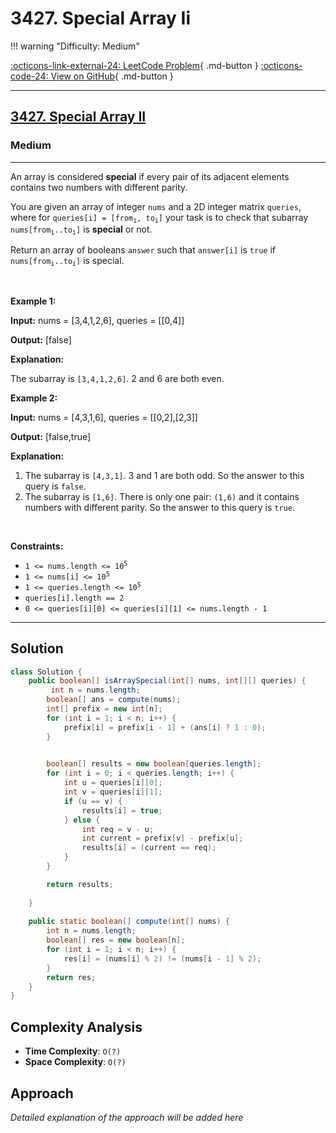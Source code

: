 # 3427. Special Array Ii

!!! warning "Difficulty: Medium"

[:octicons-link-external-24: LeetCode Problem](https://leetcode.com/problems/special-array-ii/){ .md-button }
[:octicons-code-24: View on GitHub](https://github.com/RAJ8664/Leetcode/tree/master/3427-special-array-ii){ .md-button }

---

<h2><a href="https://leetcode.com/problems/special-array-ii">3427. Special Array II</a></h2><h3>Medium</h3><hr><p>An array is considered <strong>special</strong> if every pair of its adjacent elements contains two numbers with different parity.</p>

<p>You are given an array of integer <code>nums</code> and a 2D integer matrix <code>queries</code>, where for <code>queries[i] = [from<sub>i</sub>, to<sub>i</sub>]</code> your task is to check that <span data-keyword="subarray">subarray</span> <code>nums[from<sub>i</sub>..to<sub>i</sub>]</code> is <strong>special</strong> or not.</p>

<p>Return an array of booleans <code>answer</code> such that <code>answer[i]</code> is <code>true</code> if <code>nums[from<sub>i</sub>..to<sub>i</sub>]</code> is special.<!-- notionvc: e5d6f4e2-d20a-4fbd-9c7f-22fbe52ef730 --></p>

<p>&nbsp;</p>
<p><strong class="example">Example 1:</strong></p>

<div class="example-block">
<p><strong>Input:</strong> <span class="example-io">nums = [3,4,1,2,6], queries = [[0,4]]</span></p>

<p><strong>Output:</strong> <span class="example-io">[false]</span></p>

<p><strong>Explanation:</strong></p>

<p>The subarray is <code>[3,4,1,2,6]</code>. 2 and 6 are both even.</p>
</div>

<p><strong class="example">Example 2:</strong></p>

<div class="example-block">
<p><strong>Input:</strong> <span class="example-io">nums = [4,3,1,6], queries = [[0,2],[2,3]]</span></p>

<p><strong>Output:</strong> <span class="example-io">[false,true]</span></p>

<p><strong>Explanation:</strong></p>

<ol>
	<li>The subarray is <code>[4,3,1]</code>. 3 and 1 are both odd. So the answer to this query is <code>false</code>.</li>
	<li>The subarray is <code>[1,6]</code>. There is only one pair: <code>(1,6)</code> and it contains numbers with different parity. So the answer to this query is <code>true</code>.</li>
</ol>
</div>

<p>&nbsp;</p>
<p><strong>Constraints:</strong></p>

<ul>
	<li><code>1 &lt;= nums.length &lt;= 10<sup>5</sup></code></li>
	<li><code>1 &lt;= nums[i] &lt;= 10<sup>5</sup></code></li>
	<li><code>1 &lt;= queries.length &lt;= 10<sup>5</sup></code></li>
	<li><code>queries[i].length == 2</code></li>
	<li><code>0 &lt;= queries[i][0] &lt;= queries[i][1] &lt;= nums.length - 1</code></li>
</ul>


---

## Solution

```java
class Solution {
    public boolean[] isArraySpecial(int[] nums, int[][] queries) {
         int n = nums.length;
        boolean[] ans = compute(nums);
        int[] prefix = new int[n];
        for (int i = 1; i < n; i++) {
            prefix[i] = prefix[i - 1] + (ans[i] ? 1 : 0);
        }

        
        boolean[] results = new boolean[queries.length];
        for (int i = 0; i < queries.length; i++) {
            int u = queries[i][0];
            int v = queries[i][1];
            if (u == v) {
                results[i] = true;
            } else {
                int req = v - u;
                int current = prefix[v] - prefix[u];
                results[i] = (current == req);
            }
        }

        return results;
    
    }
    
    public static boolean[] compute(int[] nums) {
        int n = nums.length;
        boolean[] res = new boolean[n];
        for (int i = 1; i < n; i++) {
            res[i] = (nums[i] % 2) != (nums[i - 1] % 2);
        }
        return res;
    }
}
```

## Complexity Analysis

- **Time Complexity**: `O(?)`
- **Space Complexity**: `O(?)`

## Approach

*Detailed explanation of the approach will be added here*

